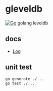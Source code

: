 # gleveldb 
[![Go](https://github.com/goleveldb/goleveldb/actions/workflows/go.yaml/badge.svg)](https://github.com/goleveldb/goleveldb/actions/workflows/go.yaml)
golang leveldb

## docs

- [Log](./docs/log.md)

## unit test

```shell
go generate ./...
go test ./...
```

